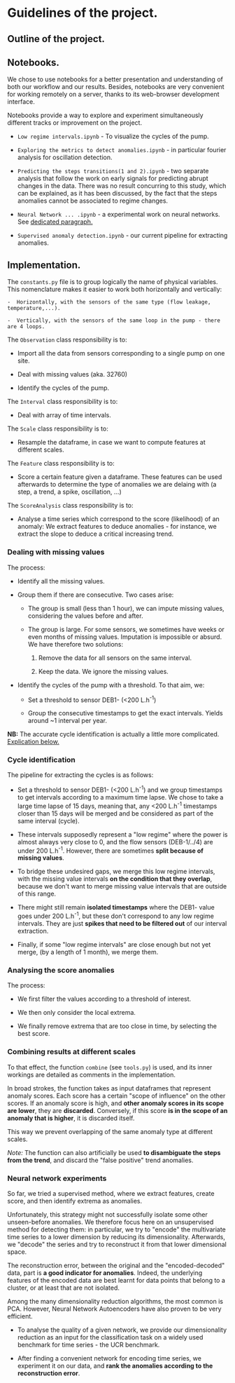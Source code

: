 # Guidelines of the project.

## Outline of the project.

## Notebooks.

We chose to use notebooks for a better presentation and understanding of both our workflow and our results. Besides, notebooks are very convenient for working remotely on a server, thanks to its web-browser development interface.

Notebooks provide a way to explore and experiment simultaneously different tracks or improvement on the project.

- `Low regime intervals.ipynb` - To visualize the cycles of the pump.

- `Exploring the metrics to detect anomalies.ipynb` - in particular fourier analysis for oscillation detection.

- `Predicting the steps transitions(1 and 2).ipynb` - two separate analysis that follow the work on early signals for predicting abrupt changes in the data. There was no result concurring to this study, which can be explained, as it has been discussed, by the fact that the steps anomalies cannot be associated to regime changes.

- `Neural Network ... .ipynb` - a experimental work on neural networks. See [dedicated paragraph.](#neural-network-experiments)

- `Supervised anomaly detection.ipynb` - our current pipeline for extracting anomalies.

## Implementation.

The `constants.py` file is  to group logically the name of physical variables. This nomenclature makes it easier to work both horizontally and vertically: 

    -  Horizontally, with the sensors of the same type (flow leakage, temperature,...). 
    
    -  Vertically, with the sensors of the same loop in the pump - there are 4 loops.

The `Observation` class responsibility is to:

- Import all the data from sensors corresponding to a single pump on one site.

- Deal with missing values (aka. 32760)

- Identify the cycles of the pump.

The `Interval` class responsibility is to:

- Deal with array of time intervals.

The `Scale` class responsibility is to:

- Resample the dataframe, in case we want to compute features at different scales.

The `Feature` class responsibility is to:

- Score a certain feature given a dataframe. These features can be used afterwards to determine the type of anomalies we are delaing with (a step, a trend, a spike, oscillation, ...)

The `ScoreAnalysis` class responsibility is to:

- Analyse a time series which correspond to the score (likelihood) of an anomaly: We extract features to deduce anomalies - for instance, we extract the slope to deduce a critical increasing trend. 
        
    
### Dealing with missing values

The process:

- Identify all the missing values.

- Group them if there are consecutive. Two cases arise:

    - The group is small (less than 1 hour), we can impute missing values, considering the values before and after.
    
    - The group is large. For some sensors, we sometimes have weeks or even months of missing values. Imputation is impossible or absurd. We have therefore two solutions:
    
        1. Remove the data for all sensors on the same interval.
        
        2. Keep the data. We ignore the missing values.

- Identify the cycles of the pump with a threshold. To that aim, we:

    - Set a threshold to sensor DEB1- (<200 L.h<sup>-1</sup>)
    
    - Group the consecutive timestamps to get the exact intervals. Yields around ~1 interval per year.
    
**NB:** The accurate cycle identification is actually a little more complicated. [Explication below.](#cycle-identification)


### Cycle identification

The pipeline for extracting the cycles is as follows:

- Set a threshold to sensor DEB1- (<200 L.h<sup>-1</sup>) and we group timestamps to get intervals according to a maximum time lapse. We chose to take a large time lapse of 15 days, meaning that, any <200 L.h<sup>-1</sup> timestamps closer than 15 days will be merged and be considered as part of the same interval (cycle).

- These intervals supposedly represent a "low regime" where the power is almost always very close to 0, and the flow sensors (DEB-1/../4) are under 200 L.h<sup>-1</sup>. However, there are sometimes **split because of missing values**. 

- To bridge these undesired gaps, we merge this low regime intervals, with the missing value intervals **on the condition that they overlap**, because we don't want to merge missing value intervals that are outside of this range. 

- There might still remain **isolated timestamps** where the DEB1- value goes under 200 L.h<sup>-1</sup>, but these don't correspond to any low regime intervals. They are just **spikes that need to be filtered out** of our interval extraction.

- Finally, if some "low regime intervals" are close enough but not yet merge, (by a length of 1 month), we merge them.


### Analysing the score anomalies

The process:

- We first filter the values according to a threshold of interest.
    
- We then only consider the local extrema.

- We finally remove extrema that are too close in time, by selecting the best score.

### Combining results at different scales

To that effect, the function `combine` (see `tools.py`) is used, and its inner workings are detailed as comments in the implementation.

In broad strokes, the function takes as input dataframes that represent anomaly scores. Each score has a certain "scope of influence" on the other scores. If an anomaly score is high, and **other anomaly scores in its scope are lower**, they are **discarded**. Conversely, if this score **is in the scope of an anomaly that is higher**, it is discarded itself.
 
This way we prevent overlapping of the same anomaly type at different scales.

*Note:* The function can also artificially be used **to disambiguate the steps from the trend**, and discard the "false positive" trend anomalies.

### Neural network experiments

So far, we tried a supervised method, where we extract features, create score, and then identify extrema as anomalies.

Unfortunately, this strategy might not successfully isolate some other unseen-before anomalies. We therefore focus here on an unsupervised method for detecting them: in particular, we try to "encode" the multivariate time series to a lower dimension by reducing its dimensionality. Afterwards, we "decode" the series and try to reconstruct it from that lower dimensional space. 

The reconstruction error, between the original and the "encoded-decoded" data,  part is **a good indicator for anomalies**. Indeed, the underlying features of the encoded data are best learnt for data points that belong to a cluster, or at least that are not isolated.

Among the many dimensionality reduction algorithms, the most common is PCA. However, Neural Network Autoencoders have also proven to be very efficient.

- To analyse the quality of a given network, we provide our dimensionality reduction as an input for the classification task on a widely used benchmark for time series - the UCR benchmark.

- After finding a convenient network for encoding time series, we experiment it on our data, and **rank the anomalies according to the reconstruction error**.